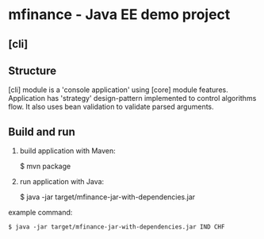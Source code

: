 # mfinance - Java EE demo project #

## [cli] ##
         
         
## Structure ##          

[cli] module is a 'console application' using [core] module features. Application has 'strategy' design-pattern implemented to control algorithms flow.
It also uses bean validation to validate parsed arguments. 

## Build and run ##

1. build application with Maven:

 
    $ mvn package

2. run application with Java:

 
    $ java -jar target/mfinance-jar-with-dependencies.jar
    

example command:
    
    $ java -jar target/mfinance-jar-with-dependencies.jar IND CHF
    
